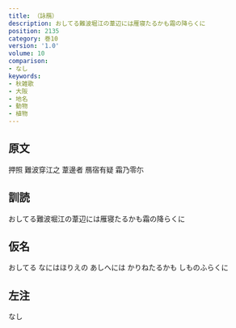 ```yaml
---
title: （詠鴈）
description: おしてる難波堀江の葦辺には雁寝たるかも霜の降らくに
position: 2135
category: 巻10
version: '1.0'
volume: 10
comparison:
- なし
keywords:
- 秋雑歌
- 大阪
- 地名
- 動物
- 植物
---
```


## 原文

押照 難波穿江之 葦邊者 鴈宿有疑 霜乃零尓

## 訓読

おしてる難波堀江の葦辺には雁寝たるかも霜の降らくに

## 仮名

おしてる なにはほりえの あしへには かりねたるかも しものふらくに

## 左注

なし
